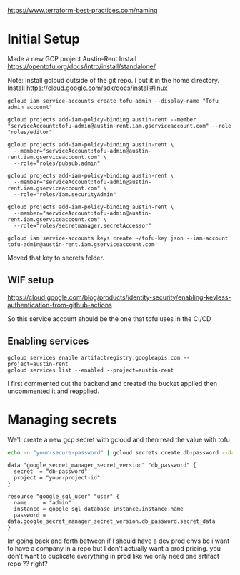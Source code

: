https://www.terraform-best-practices.com/naming

# Initial Setup
Made a new GCP project Austin-Rent
Install https://opentofu.org/docs/intro/install/standalone/

Note: Install gcloud outside of the git repo. I put it in the home directory.
Install https://cloud.google.com/sdk/docs/install#linux


```
gcloud iam service-accounts create tofu-admin --display-name "Tofu admin account"

gcloud projects add-iam-policy-binding austin-rent --member "serviceAccount:tofu-admin@austin-rent.iam.gserviceaccount.com" --role "roles/editor"

gcloud projects add-iam-policy-binding austin-rent \
  --member="serviceAccount:tofu-admin@austin-rent.iam.gserviceaccount.com" \
  --role="roles/pubsub.admin"

gcloud projects add-iam-policy-binding austin-rent \
  --member="serviceAccount:tofu-admin@austin-rent.iam.gserviceaccount.com" \
  --role="roles/iam.securityAdmin"

gcloud projects add-iam-policy-binding austin-rent \
  --member="serviceAccount:tofu-admin@austin-rent.iam.gserviceaccount.com" \
  --role="roles/secretmanager.secretAccessor"

gcloud iam service-accounts keys create ~/tofu-key.json --iam-account tofu-admin@austin-rent.iam.gserviceaccount.com

```
Moved that key to secrets folder.

## WIF setup
https://cloud.google.com/blog/products/identity-security/enabling-keyless-authentication-from-github-actions

So this service account should be the one that tofu uses in the CI/CD



## Enabling services
```
gcloud services enable artifactregistry.googleapis.com --project=austin-rent
gcloud services list --enabled --project=austin-rent
```

I first commented out the backend and created the bucket applied then uncommented it and reapplied.


# Managing secrets
We'll create a new gcp secret with gcloud and then read the value with tofu

```bash
echo -n "your-secure-password" | gcloud secrets create db-password --data-file=-
```

```
data "google_secret_manager_secret_version" "db_password" {
  secret  = "db-password"
  project = "your-project-id"
}

resource "google_sql_user" "user" {
  name     = "admin"
  instance = google_sql_database_instance.instance.name
  password = data.google_secret_manager_secret_version.db_password.secret_data
}
```


Im going back and forth between if I should have a dev prod envs bc i want to have a company in a repo but I don't actually want a prod pricing.
you don't want to duplicate everything in prod like we only need one artifact repo ?? right?
